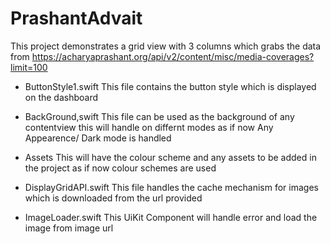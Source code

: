 # PrashantAdvait

This project demonstrates a grid view with 3 columns which grabs the data from https://acharyaprashant.org/api/v2/content/misc/media-coverages?limit=100

- ButtonStyle1.swift
  This file contains the button style which is displayed on the dashboard
  
- BackGround,swift
  This file can be used as the background of any contentview this will handle on differnt modes as if now Any Appearence/ Dark mode is handled
  
- Assets 
  This will have the colour scheme and any assets to be added in the project as if now colour schemes are used
  
- DisplayGridAPI.swift
  This file handles the cache mechanism for images which is downloaded from the url provided
    
- ImageLoader.swift
  This UiKit Component will handle error and load the image from image url
